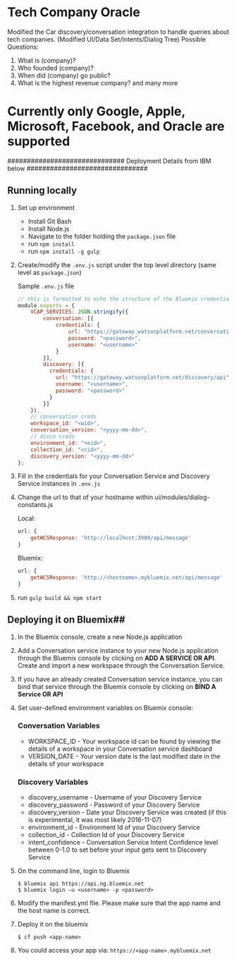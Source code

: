 # Tech Company Oracle
  Modified the Car discovery/conversation integration to handle queries about tech companies. 
  (Modified UI/Data Set/Intents/Dialog Tree)
  Possible Questions:
  1. What is (company)?
  2. Who founded (company)?
  3. When did (company) go public?
  4. What is the highest revenue company?
  and many more
  
  # Currently only Google, Apple, Microsoft, Facebook, and Oracle are supported #
 
  

############################## Deployment Details from IBM below ###############################
## Running locally ##


1.  Set up environment
    * Install Git Bash
    * Install Node.js
    * Navigate to the folder holding the `package.json` file
    * run `npm install`
    * run `npm install -g gulp`

2.  Create/modify the `.env.js` script under the top level directory (same level as `package.json`)

    Sample `.env.js` file
    ``` javascript
    // this is formatted to echo the structure of the Bluemix credentials
    module.exports = {
        VCAP_SERVICES: JSON.stringify({
            conversation: [{
                credentials: {
                    url: "https://gateway.watsonplatform.net/conversation/api",
                    password: "<password>",
                    username: "<username>"
                }
            }],
            discovery: [{
              credentials: {
                url: "https://gateway.watsonplatform.net/discovery/api",
                username: "<username>",
                password: "<password>"
              }
            }]
        }),
        // conversation creds
        workspace_id: "<wid>",
        conversation_version: "<yyyy-mm-dd>",
        // disco creds
        environment_id: "<eid>",
        collection_id: "<cid>",
        discovery_version: "<yyyy-mm-dd>"
    };
    ```

4.  Fill in the credentials for your Conversation Service and Discovery Service instances in `.env.js`

5.  Change the url to that of your hostname within ui/modules/dialog-constants.js

    Local:
    ``` javascript
    url: {
        getWCSResponse: 'http://localhost:3000/api/message'
    }
    ```

    Bluemix:
    ``` javascript
    url: {
        getWCSResponse: 'http://<hostname>.mybluemix.net/api/message'
    }
    ```

6.  run `gulp build && npm start`


## Deploying it on Bluemix##

1.  In the Bluemix console, create a new Node.js application

2.  Add a Conversation service instance to your new Node.js application through the Bluemix console by clicking on **ADD A SERVICE OR API**. Create and import a new workspace through the Conversation Service.

3.  If you have an already created Conversation service instance, you can bind that service through the Bluemix console by clicking on **BIND A Service OR API**

4.  Set user-defined environment variables on Bluemix console:

    ### Conversation Variables
    * WORKSPACE_ID - Your workspace id can be found by viewing the details of a workspace in your Conversation service dashboard
    * VERSION_DATE - Your version date is the last modified date in the details of your workspace
    ### Discovery Variables
    * discovery_username - Username of your Discovery Service
    * discovery_password - Password of your Discovery Service
    * discovery_version - Date your Discovery Service was created (if this is experimental, it was most likely 2016-11-07)
    * environment_id - Environment Id of your Discovery Service
    * collection_id - Collection Id of your Discovery Service
    * intent_confidence - Conversation Service Intent Confidence level between 0-1.0 to set before your input gets sent to Discovery Service


5.  On the command line, login to Bluemix

    ```
    $ bluemix api https://api.ng.bluemix.net
    $ bluemix login –u <username> -p <password>
    ```

6.  Modify the manifest.yml file. Please make sure that the app name and the host name is correct.

7.  Deploy it on the bluemix

    ```
    $ cf push <app-name>
    ```

8.  You could access your app via: `https://<app-name>.mybluemix.net`
